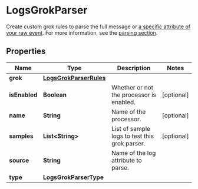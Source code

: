 

# LogsGrokParser

Create custom grok rules to parse the full message or [a specific attribute of your raw event](https://docs.datadoghq.com/logs/log_configuration/parsing/#advanced-settings). For more information, see the [parsing section](https://docs.datadoghq.com/logs/log_configuration/parsing).

## Properties

Name | Type | Description | Notes
------------ | ------------- | ------------- | -------------
**grok** | [**LogsGrokParserRules**](LogsGrokParserRules.md) |  | 
**isEnabled** | **Boolean** | Whether or not the processor is enabled. |  [optional]
**name** | **String** | Name of the processor. |  [optional]
**samples** | **List&lt;String&gt;** | List of sample logs to test this grok parser. |  [optional]
**source** | **String** | Name of the log attribute to parse. | 
**type** | **LogsGrokParserType** |  | 




